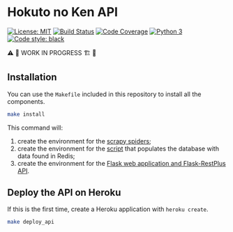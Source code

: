 # Hokuto no Ken API

[![License: MIT](https://img.shields.io/badge/License-MIT-blue.svg)](https://opensource.org/licenses/MIT) [![Build Status](https://travis-ci.org/jackdbd/hokuto-no-ken-api.svg?branch=master)](https://travis-ci.org/jackdbd/hokuto-no-ken-api) [![Code Coverage](https://codecov.io/gh/jackdbd/hokuto-no-ken-api/coverage.svg)](https://codecov.io/gh/jackdbd/hokuto-no-ken-api) [![Python 3](https://pyup.io/repos/github/jackdbd/hokuto-no-ken-api/python-3-shield.svg)](https://pyup.io/repos/github/jackdbd/hokuto-no-ken-api/) [![Code style: black](https://img.shields.io/badge/code%20style-black-000000.svg)](https://github.com/ambv/black) 

:warning: :construction_worker: WORK IN PROGRESS :building_construction: :construction:


## Installation

You can use the `Makefile` included in this repository to install all the components.

```sh
make install
```

This command will:

1. create the environment for the [scrapy spiders](https://github.com/jackdbd/hokuto-no-ken-api/tree/master/hokuto_scraping);
2. create the environment for the [script](https://github.com/jackdbd/hokuto-no-ken-api/tree/master/hokuto_data) that populates the database with data found in Redis;
3. create the environment for the [Flask web application and Flask-RestPlus API](https://github.com/jackdbd/hokuto-no-ken-api/tree/master/hokuto_flask).


## Deploy the API on Heroku

If this is the first time, create a Heroku application with `heroku create`.

```sh
make deploy_api
```

